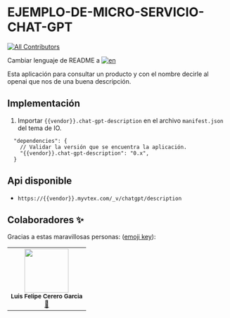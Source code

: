 # EJEMPLO-DE-MICRO-SERVICIO-CHAT-GPT

<!-- DOCS-IGNORE:start -->
<!-- ALL-CONTRIBUTORS-BADGE:START - Do not remove or modify this section -->

[![All Contributors](https://img.shields.io/badge/all_contributors-1-orange.svg?style=flat-square)](#contributors-)

<!-- ALL-CONTRIBUTORS-BADGE:END -->
<!-- DOCS-IGNORE:end -->

Cambiar lenguaje de README a [![en](https://img.shields.io/badge/lang-en-red.svg)](https://github.com/FelCer/VTEX-EJEMPLO-DE-MICRO-SERVICIO-CHAT-GPT/blob/main/docs/README.en.md)

Esta aplicación para consultar un producto y con el nombre decirle al openai que nos de una buena descripción.
<br>

## Implementación

1. Importar `{{vendor}}.chat-gpt-description` en el archivo `manifest.json` del tema de IO.

```
  "dependencies": {
    // Validar la versión que se encuentra la aplicación.
    "{{vendor}}.chat-gpt-description": "0.x",
  }
```

## Api disponible

- `https://{{vendor}}.myvtex.com/_v/chatgpt/description`

<!-- DOCS-IGNORE:start -->

## Colaboradores ✨

Gracias a estas maravillosas personas: ([emoji key](https://allcontributors.org/docs/en/emoji-key)):

<table>
  <tr>
    <td align="center"><img src="https://avatars.githubusercontent.com/u/22477264?v=4" width="100px;" alt=""/><br /><sub><b>Luis Felipe Cerero Garcia</b></sub></a><br /><a href="https://github.com/ITGlobers/showcase-cencosud/commits?author=felcer" title="Documentation">📖</td>
  </tr>
</table>

<!-- DOCS-IGNORE:end -->
